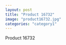 ```yaml
---
layout: post
title: "Product 16732"
image: "product16732.jpg"
categories: "category1"
---
```

Product 16732
